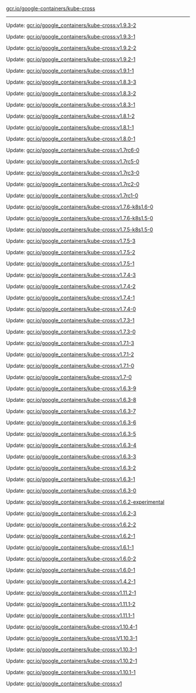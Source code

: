 [gcr.io/google-containers/kube-cross](https://hub.docker.com/r/cruse/kube-cross/tags/) 

----
Update: [gcr.io/google_containers/kube-cross:v1.9.3-2](https://hub.docker.com/r/cruse/kube-cross/tags/)

Update: [gcr.io/google_containers/kube-cross:v1.9.3-1](https://hub.docker.com/r/cruse/kube-cross/tags/)

Update: [gcr.io/google_containers/kube-cross:v1.9.2-2](https://hub.docker.com/r/cruse/kube-cross/tags/)

Update: [gcr.io/google_containers/kube-cross:v1.9.2-1](https://hub.docker.com/r/cruse/kube-cross/tags/)

Update: [gcr.io/google_containers/kube-cross:v1.9.1-1](https://hub.docker.com/r/cruse/kube-cross/tags/)

Update: [gcr.io/google_containers/kube-cross:v1.8.3-3](https://hub.docker.com/r/cruse/kube-cross/tags/)

Update: [gcr.io/google_containers/kube-cross:v1.8.3-2](https://hub.docker.com/r/cruse/kube-cross/tags/)

Update: [gcr.io/google_containers/kube-cross:v1.8.3-1](https://hub.docker.com/r/cruse/kube-cross/tags/)

Update: [gcr.io/google_containers/kube-cross:v1.8.1-2](https://hub.docker.com/r/cruse/kube-cross/tags/)

Update: [gcr.io/google_containers/kube-cross:v1.8.1-1](https://hub.docker.com/r/cruse/kube-cross/tags/)

Update: [gcr.io/google_containers/kube-cross:v1.8.0-1](https://hub.docker.com/r/cruse/kube-cross/tags/)

Update: [gcr.io/google_containers/kube-cross:v1.7rc6-0](https://hub.docker.com/r/cruse/kube-cross/tags/)

Update: [gcr.io/google_containers/kube-cross:v1.7rc5-0](https://hub.docker.com/r/cruse/kube-cross/tags/)

Update: [gcr.io/google_containers/kube-cross:v1.7rc3-0](https://hub.docker.com/r/cruse/kube-cross/tags/)

Update: [gcr.io/google_containers/kube-cross:v1.7rc2-0](https://hub.docker.com/r/cruse/kube-cross/tags/)

Update: [gcr.io/google_containers/kube-cross:v1.7rc1-0](https://hub.docker.com/r/cruse/kube-cross/tags/)

Update: [gcr.io/google_containers/kube-cross:v1.7.6-k8s1.6-0](https://hub.docker.com/r/cruse/kube-cross/tags/)

Update: [gcr.io/google_containers/kube-cross:v1.7.6-k8s1.5-0](https://hub.docker.com/r/cruse/kube-cross/tags/)

Update: [gcr.io/google_containers/kube-cross:v1.7.5-k8s1.5-0](https://hub.docker.com/r/cruse/kube-cross/tags/)

Update: [gcr.io/google_containers/kube-cross:v1.7.5-3](https://hub.docker.com/r/cruse/kube-cross/tags/)

Update: [gcr.io/google_containers/kube-cross:v1.7.5-2](https://hub.docker.com/r/cruse/kube-cross/tags/)

Update: [gcr.io/google_containers/kube-cross:v1.7.5-1](https://hub.docker.com/r/cruse/kube-cross/tags/)

Update: [gcr.io/google_containers/kube-cross:v1.7.4-3](https://hub.docker.com/r/cruse/kube-cross/tags/)

Update: [gcr.io/google_containers/kube-cross:v1.7.4-2](https://hub.docker.com/r/cruse/kube-cross/tags/)

Update: [gcr.io/google_containers/kube-cross:v1.7.4-1](https://hub.docker.com/r/cruse/kube-cross/tags/)

Update: [gcr.io/google_containers/kube-cross:v1.7.4-0](https://hub.docker.com/r/cruse/kube-cross/tags/)

Update: [gcr.io/google_containers/kube-cross:v1.7.3-1](https://hub.docker.com/r/cruse/kube-cross/tags/)

Update: [gcr.io/google_containers/kube-cross:v1.7.3-0](https://hub.docker.com/r/cruse/kube-cross/tags/)

Update: [gcr.io/google_containers/kube-cross:v1.7.1-3](https://hub.docker.com/r/cruse/kube-cross/tags/)

Update: [gcr.io/google_containers/kube-cross:v1.7.1-2](https://hub.docker.com/r/cruse/kube-cross/tags/)

Update: [gcr.io/google_containers/kube-cross:v1.7.1-0](https://hub.docker.com/r/cruse/kube-cross/tags/)

Update: [gcr.io/google_containers/kube-cross:v1.7-0](https://hub.docker.com/r/cruse/kube-cross/tags/)

Update: [gcr.io/google_containers/kube-cross:v1.6.3-9](https://hub.docker.com/r/cruse/kube-cross/tags/)

Update: [gcr.io/google_containers/kube-cross:v1.6.3-8](https://hub.docker.com/r/cruse/kube-cross/tags/)

Update: [gcr.io/google_containers/kube-cross:v1.6.3-7](https://hub.docker.com/r/cruse/kube-cross/tags/)

Update: [gcr.io/google_containers/kube-cross:v1.6.3-6](https://hub.docker.com/r/cruse/kube-cross/tags/)

Update: [gcr.io/google_containers/kube-cross:v1.6.3-5](https://hub.docker.com/r/cruse/kube-cross/tags/)

Update: [gcr.io/google_containers/kube-cross:v1.6.3-4](https://hub.docker.com/r/cruse/kube-cross/tags/)

Update: [gcr.io/google_containers/kube-cross:v1.6.3-3](https://hub.docker.com/r/cruse/kube-cross/tags/)

Update: [gcr.io/google_containers/kube-cross:v1.6.3-2](https://hub.docker.com/r/cruse/kube-cross/tags/)

Update: [gcr.io/google_containers/kube-cross:v1.6.3-1](https://hub.docker.com/r/cruse/kube-cross/tags/)

Update: [gcr.io/google_containers/kube-cross:v1.6.3-0](https://hub.docker.com/r/cruse/kube-cross/tags/)

Update: [gcr.io/google_containers/kube-cross:v1.6.2-experimental](https://hub.docker.com/r/cruse/kube-cross/tags/)

Update: [gcr.io/google_containers/kube-cross:v1.6.2-3](https://hub.docker.com/r/cruse/kube-cross/tags/)

Update: [gcr.io/google_containers/kube-cross:v1.6.2-2](https://hub.docker.com/r/cruse/kube-cross/tags/)

Update: [gcr.io/google_containers/kube-cross:v1.6.2-1](https://hub.docker.com/r/cruse/kube-cross/tags/)

Update: [gcr.io/google_containers/kube-cross:v1.6.1-1](https://hub.docker.com/r/cruse/kube-cross/tags/)

Update: [gcr.io/google_containers/kube-cross:v1.6.0-2](https://hub.docker.com/r/cruse/kube-cross/tags/)

Update: [gcr.io/google_containers/kube-cross:v1.6.0-1](https://hub.docker.com/r/cruse/kube-cross/tags/)

Update: [gcr.io/google_containers/kube-cross:v1.4.2-1](https://hub.docker.com/r/cruse/kube-cross/tags/)

Update: [gcr.io/google_containers/kube-cross:v1.11.2-1](https://hub.docker.com/r/cruse/kube-cross/tags/)

Update: [gcr.io/google_containers/kube-cross:v1.11.1-2](https://hub.docker.com/r/cruse/kube-cross/tags/)

Update: [gcr.io/google_containers/kube-cross:v1.11.1-1](https://hub.docker.com/r/cruse/kube-cross/tags/)

Update: [gcr.io/google_containers/kube-cross:v1.10.4-1](https://hub.docker.com/r/cruse/kube-cross/tags/)

Update: [gcr.io/google_containers/kube-cross:V1.10.3-1](https://hub.docker.com/r/cruse/kube-cross/tags/)

Update: [gcr.io/google_containers/kube-cross:v1.10.3-1](https://hub.docker.com/r/cruse/kube-cross/tags/)

Update: [gcr.io/google_containers/kube-cross:v1.10.2-1](https://hub.docker.com/r/cruse/kube-cross/tags/)

Update: [gcr.io/google_containers/kube-cross:v1.10.1-1](https://hub.docker.com/r/cruse/kube-cross/tags/)

Update: [gcr.io/google_containers/kube-cross:v1](https://hub.docker.com/r/cruse/kube-cross/tags/)

